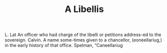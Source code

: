 ---
title: A Libellis
letter: A
permalink: "/definitions/a-libellis.html"
body: L. Lat An officer who had charge of the libelli or petitions address-ed to the
  sovereign. Calvin. A name some-times given to a chancellor, (eoneellariug,) in the
  early history of that office. Spelman, “Caneellariug
published_at: '2018-07-07'
source: Black's Law Dictionary
layout: post
---
